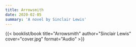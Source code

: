 ```yaml
---
title: Arrowsmith
date: 2020-02-05
summary: 'A novel by Sinclair Lewis'
---
```


{{< booklist/book
title="Arrowsmith"
author="Sinclair Lewis"
cover="cover.jpg"
format="Audio" >}}
